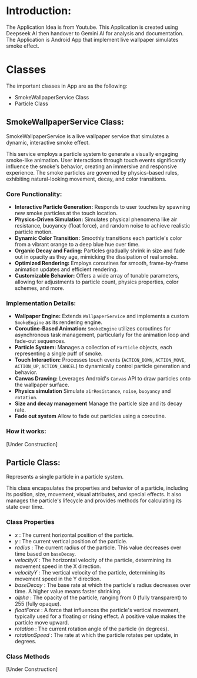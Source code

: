 
 # Introduction:

The Application Idea is from Youtube. 
 This Application is created using Deepseek AI then handover to Gemini AI for analysis and documentation. The Application is Android App that implement live wallpaper simulates smoke effect.

# Classes

The important classes in App are as the following:

- SmokeWallpaperService Class
- Particle Class 

 ## SmokeWallpaperService Class:
 
 SmokeWallpaperService is a live wallpaper service that simulates a dynamic, interactive smoke effect.
 
 This service employs a particle system to generate a visually engaging smoke-like animation.
 User interactions through touch events significantly influence the smoke's behavior, creating an
 immersive and responsive experience. The smoke particles are governed by physics-based rules,
 exhibiting natural-looking movement, decay, and color transitions.
 
 ### Core Functionality:
 
 -   **Interactive Particle Generation:** Responds to user touches by spawning new smoke particles at the touch location.
 -   **Physics-Driven Simulation:** Simulates physical phenomena like air resistance, buoyancy (float force), and random noise to achieve realistic particle motion.
 -   **Dynamic Color Transition:** Smoothly transitions each particle's color from a vibrant orange to a deep blue hue over time.
 -   **Organic Decay and Fading:** Particles gradually shrink in size and fade out in opacity as they age, mimicking the dissipation of real smoke.
 -   **Optimized Rendering:** Employs coroutines for smooth, frame-by-frame animation updates and efficient rendering.
 -   **Customizable Behavior:** Offers a wide array of tunable parameters, allowing for adjustments to particle count, physics properties, color schemes, and more.
 
 ### Implementation Details:
 
 -   **Wallpaper Engine:** Extends `WallpaperService` and implements a custom `SmokeEngine` as its rendering engine.
 -   **Coroutine-Based Animation:** `SmokeEngine` utilizes coroutines for asynchronous task management, particularly for the animation loop and fade-out sequences.
 -   **Particle System:** Manages a collection of `Particle` objects, each representing a single puff of smoke.
 -   **Touch Interaction:** Processes touch events (`ACTION_DOWN`, `ACTION_MOVE`, `ACTION_UP`, `ACTION_CANCEL`) to dynamically control particle generation and behavior.
 -   **Canvas Drawing:** Leverages Android's `Canvas` API to draw particles onto the wallpaper surface.
 -   **Physics simulation** Simulate `airResistance`, `noise`, `buoyancy` and `rotation`.
 -   **Size and decay management** Manage the particle size and its decay rate.
 -   **Fade out system** Allow to fade out particles using a coroutine.

### How it works:

[Under Construction]

## Particle Class:

Represents a single particle in a particle system.
 
 This class encapsulates the properties and behavior of a particle, including its
 position, size, movement, visual attributes, and special effects. It also manages
 the particle's lifecycle and provides methods for calculating its state over time.
 
### Class Properties
 -  *x* : The current horizontal position of the particle.
 -  *y* : The current vertical position of the particle.
 -  *radius* : The current radius of the particle. This value decreases over time based on `baseDecay`.
 -  *velocityX* : The horizontal velocity of the particle, determining its movement speed in the X direction.
 -  *velocityY* : The vertical velocity of the particle, determining its movement speed in the Y direction.
 -  *baseDecay* : The base rate at which the particle's radius decreases over time. A higher value means faster shrinking.
 -  *alpha* : The opacity of the particle, ranging from 0 (fully transparent) to 255 (fully opaque).
 -  *floatForce* : A force that influences the particle's vertical movement, typically used for a floating or rising effect. A positive value makes the particle move upward.
 -  *rotation* : The current rotation angle of the particle (in degrees).
 -  *rotationSpeed* : The rate at which the particle rotates per update, in degrees.
  
### Class Methods

[Under Construction]



